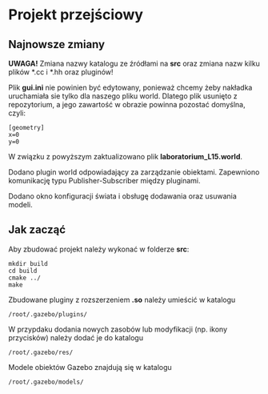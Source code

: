 # Projekt przejściowy

## Najnowsze zmiany
**UWAGA!** Zmiana nazwy katalogu ze źródłami na **src** oraz zmiana nazw kilku plików *.cc i *.hh oraz pluginów!

Plik **gui.ini** nie powinien być edytowany, ponieważ chcemy żeby nakładka uruchamiała sie tylko dla naszego pliku world. Dlatego plik usunięto z repozytorium, a jego zawartość w obrazie powinna pozostać domyślna, czyli:
```
[geometry]
x=0
y=0
```
W związku z powyższym zaktualizowano plik **laboratorium_L15.world**.

Dodano plugin world odpowiadający za zarządzanie obiektami. Zapewniono komunikację typu Publisher-Subscriber między pluginami.

Dodano okno konfiguracji świata i obsługę dodawania oraz usuwania modeli.

## Jak zacząć
Aby zbudować projekt należy wykonać w folderze **src**:
```
mkdir build
cd build
cmake ../
make
```
Zbudowane pluginy z rozszerzeniem **.so** należy umieścić w katalogu
```
/root/.gazebo/plugins/
```
W przypdaku dodania nowych zasobów lub modyfikacji (np. ikony przycisków) należy dodać je do katalogu
```
/root/.gazebo/res/
```
Modele obiektów Gazebo znajdują się w katalogu
```
/root/.gazebo/models/
```
